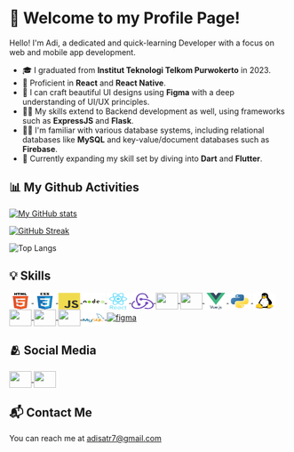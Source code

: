 # 👋 Welcome to my Profile Page!

Hello! I'm Adi, a dedicated and quick-learning Developer with a focus on web and mobile app development.

- 🎓 I graduated from **Institut Teknologi Telkom Purwokerto** in 2023.
- 🌟 Proficient in **React** and **React Native**.
- 🎨 I can craft beautiful UI designs using **Figma** with a deep understanding of UI/UX principles.
- 🧙‍♂️ My skills extend to Backend development as well, using frameworks such as **ExpressJS** and **Flask**.
- 👷‍♂️ I'm familiar with various database systems, including relational databases like **MySQL** and key-value/document databases such as **Firebase**.
- 🌱 Currently expanding my skill set by diving into **Dart** and **Flutter**.


## 📊 My Github Activities

[![My GitHub stats](https://github-readme-stats.vercel.app/api?username=adisatr7)](https://github.com/anuraghazra/github-readme-stats)

[![GitHub Streak](https://streak-stats.demolab.com/?user=adisatr7)](https://git.io/streak-stats)

![Top Langs](https://github-readme-stats.vercel.app/api/top-langs/?username=adisatr7)


## 💡 Skills

<a href="https://www.w3.org/html/">
    <img src="https://raw.githubusercontent.com/devicons/devicon/master/icons/html5/html5-original-wordmark.svg" width=40 height=30 align="center"/>
<a/>

<a href="https://en.wikipedia.org/wiki/CSS">
    <img src="https://raw.githubusercontent.com/devicons/devicon/master/icons/css3/css3-original-wordmark.svg" width=40 height=30 align="center"/>
<a/>

<a href="https://www.javascript.com/">
    <img src="https://raw.githubusercontent.com/devicons/devicon/master/icons/javascript/javascript-original.svg" width=40 height=30 align="center"/>
<a/>

<a href="https://nodejs.org/en/">
    <img src="https://raw.githubusercontent.com/devicons/devicon/master/icons/nodejs/nodejs-original-wordmark.svg" width=40 height=30 align="center"/>
<a/>
    
<a href="https://react.dev/">
    <img src="https://raw.githubusercontent.com/devicons/devicon/master/icons/react/react-original-wordmark.svg" width=40 height=30 align="center"/>
<a/>

<a href="(https://react-redux.js.org/">
    <img src="https://raw.githubusercontent.com/devicons/devicon/master/icons/redux/redux-original.svg" width=40 height=30 align="center"/>
<a/>

<a href="https://dart.dev/">
    <img src="https://camo.githubusercontent.com/d54cb8a71c6e700018b4d1390e6178d544f5713b618cb11e3d9513640a82d0c9/68747470733a2f2f7777772e766563746f726c6f676f2e7a6f6e652f6c6f676f732f646172746c616e672f646172746c616e672d69636f6e2e737667" width=40 height=30 align="center"/>
<a/>
    
<a href="https://flutter.dev/">
    <img src="https://camo.githubusercontent.com/114aa59f6bfe1ff7ef3444fbb224078eb6a32c43f0ed03a6c0c3e6df67e049ec/68747470733a2f2f7777772e766563746f726c6f676f2e7a6f6e652f6c6f676f732f666c7574746572696f2f666c7574746572696f2d69636f6e2e737667" width=40 height=30 align="center"/>
<a/>
    
<a href="https://vuejs.org/">
    <img src="https://raw.githubusercontent.com/devicons/devicon/master/icons/vuejs/vuejs-original-wordmark.svg" width=40 height=30 align="center"/>
<a/>
    
<a href="https://www.python.org/">
    <img src="https://raw.githubusercontent.com/devicons/devicon/master/icons/python/python-original.svg" width=40 height=30 align="center"/>
<a/>
    
<a href="https://www.linux.org/">
    <img src="https://raw.githubusercontent.com/devicons/devicon/master/icons/linux/linux-original.svg" width=40 height=30 align="center"/>
<a/>
    
<a href="https://git-scm.com/">
    <img src="https://camo.githubusercontent.com/fbfcb9e3dc648adc93bef37c718db16c52f617ad055a26de6dc3c21865c3321d/68747470733a2f2f7777772e766563746f726c6f676f2e7a6f6e652f6c6f676f732f6769742d73636d2f6769742d73636d2d69636f6e2e737667" width=40 height=30 align="center"/>
<a/>

<a href="https://firebase.google.com/">
    <img src="https://camo.githubusercontent.com/dd4b2422ed3bfc9da88c43d18550375c66f9584327dff7ecc19315ce50b96f07/68747470733a2f2f7777772e766563746f726c6f676f2e7a6f6e652f6c6f676f732f66697265626173652f66697265626173652d69636f6e2e737667" width=40 height=30 align="center"/>
<a/>

<a href="https://mariadb.org/">
    <img src="https://camo.githubusercontent.com/c801bc4030f308500f29b695f0771ba313b3b2088c91d06152b5cc5a050e3127/68747470733a2f2f7777772e766563746f726c6f676f2e7a6f6e652f6c6f676f732f6d6172696164622f6d6172696164622d69636f6e2e737667" width=40 height=30 align="center"/>
<a/>


<a href="https://www.mysql.com/">
    <img src="https://raw.githubusercontent.com/devicons/devicon/master/icons/mysql/mysql-original-wordmark.svg" width=40 height=30 align="center"/>
<a/>
    
<a href="https://www.figma.com/">
    <img src="https://www.vectorlogo.zone/logos/figma/figma-icon.svg" alt="figma" width=40 height=30 align="center"/>
<a/>

    
## 🫂 Social Media

<a href="https://www.linkedin.com/in/adisatr7/">
    <img src="https://raw.githubusercontent.com/rahuldkjain/github-profile-readme-generator/master/src/images/icons/Social/linked-in-alt.svg" width=40 height=30 align="center"/>
<a/>

<a href="https://www.linkedin.com/in/adisatr7/">
    <img src="https://raw.githubusercontent.com/rahuldkjain/github-profile-readme-generator/master/src/images/icons/Social/instagram.svg" width=40 height=30 align="center"/>
<a/>


## 📬 Contact Me

You can reach me at [adisatr7@gmail.com](mailto:adisatr7@gmail.com)
